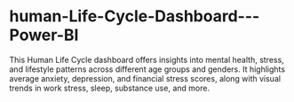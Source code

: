 # human-Life-Cycle-Dashboard---Power-BI
This Human Life Cycle dashboard offers insights into mental health, stress, and lifestyle patterns across different age groups and genders. It highlights average anxiety, depression, and financial stress scores, along with visual trends in work stress, sleep, substance use, and more.
